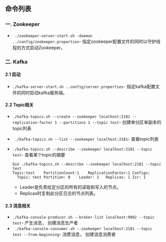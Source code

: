## 命令列表

### 一. Zookeeper

- ` ./zookeeper-server-start.sh -daemon ../config/zookeeper.properties`- 指定zookeeper配置文件的同时以守护线程的方式启动Zookeeper。

### 二. Kafka

#### 2.1 启动

- `./kafka-server-start.sh ..config/server.properties`- 指定kafka配置文件的同时启动kafka服务端。

#### 2.2 Topic相关

- `./kafka-topics.sh --create --zookeeper localhost:2181 --replication-factor 1 --partitions 1 --topic test`- 创建单分区单副本的topic列表

- ` ./kafka-topics.sh --list --zookeeper localhost:2181`- 查看topic列表

- `./kafka-topics.sh --describe --zookeeper localhost:2181 --topic test`- 查看某个topic的摘要

  ```shell
  bin ./kafka-topics.sh --describe --zookeeper localhost:2181 --topic test 
  Topic:test	PartitionCount:1	ReplicationFactor:1	Configs:
  	Topic: test	Partition: 0	Leader: 1	Replicas: 1	Isr: 1
  ```

  - Leader是负责给定分区的所有的读取和写入的节点。
  - Replicas时复制此分区日志的节点列表。

#### 2.3 消息相关

- `./kafka-console-producer.sh --broker-list localhost:9092 --topic test`- 产生消息， 创建消息生产者
- ` ./kafka-console-consumer.sh --zookeeper localhost:2181 --topic test --from-beginning`- 消费消息， 创建消息消费者

